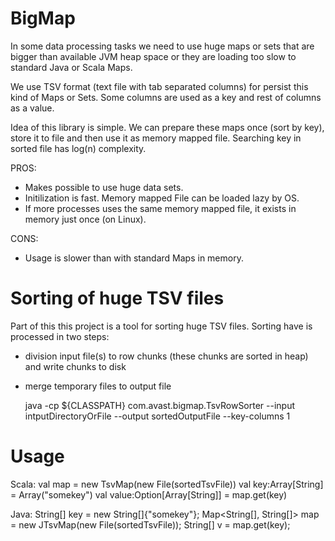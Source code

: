 BigMap
======

In some data processing tasks we need to use huge maps or sets that are bigger
than available JVM heap space or they are loading too slow to standard Java or Scala Maps.

We use TSV format (text file with tab separated columns) for persist this kind of Maps or Sets.
Some columns are used as a key and rest of columns as a value.

Idea of this library is simple. We can prepare these maps once (sort by key),
store it to file and then use it as memory mapped file.
Searching key in sorted file has log(n) complexity.

PROS:

 * Makes possible to use huge data sets.
 * Initilization is fast. Memory mapped File can be loaded lazy by OS.
 * If more processes uses the same memory mapped file, it exists in memory just once (on Linux).
 
CONS:

 * Usage is slower than with standard Maps in memory.


Sorting of huge TSV files
=========================

Part of this this project is a tool for sorting huge TSV files.
Sorting have is processed in two steps:

 * division input file(s) to row chunks (these chunks are sorted in heap) and write chunks to disk
 * merge temporary files to output file

	java -cp ${CLASSPATH} com.avast.bigmap.TsvRowSorter 
	--input intputDirectoryOrFile 
	--output sortedOutputFile 
	--key-columns 1 

Usage
=====

Scala:
	val map = new TsvMap(new File(sortedTsvFile))
	val key:Array[String] = Array("somekey")
	val value:Option[Array[String]] = map.get(key)

Java:
    String[] key = new String[]{"somekey"};
    Map<String[], String[]> map = new JTsvMap(new File(sortedTsvFile));
    String[] v = map.get(key);
